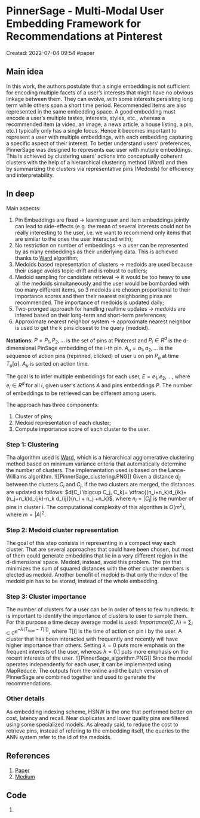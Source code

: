 # PinnerSage - Multi-Modal User Embedding Framework for Recommendations at Pinterest
Created: 2022-07-04 09:54
#paper
## Main idea
In this work, the authors postulate that a single embedding is not sufficient for encoding multiple facets of a user’s interests that might have no obvious linkage between them. They can evolve, with some interests persisting long term while others span a short time period. Recommended items are also represented in the same embedding space. A good embedding must encode a user’s multiple tastes, interests, styles, etc., whereas a recommended item (a video, an image, a news article, a house listing, a pin, etc.) typically only has a single focus. Hence it becomes important to represent a user with multiple embeddings, with each embedding capturing a specific aspect of their interest.
To better understand users' preferences, PinnerSage was designed to represents eac user with mutiple embeddings. This is achieved by clustering users' actions into conceptually coherent clusters with the help of a hierarchical clustering method (Ward) and then by summarizing the clusters via representative pins (Medoids) for efficiency and interpretability.
## In deep
Main aspects:
1. Pin Embeddings are fixed -> learning user and item embeddings jointly can lead to side-effects (e.g. the mean of several interests could not be really interesting to the user, i.e. we want to recommend only items that are similar to the ones the user interacted with);
2. No restriction on number of embeddings -> a user can be represented by as many embeddings as their underlying data. This is achieved thanks to [Ward](https://en.wikipedia.org/wiki/Ward%27s_method) algorithm;
3. Medoids based representation of clusters -> medoids are used because their usage avoids topic-drift and is robust to outliers;
4. Medoid sampling for candidate retrieval -> it would be too heavy to use all the medoids simultaneously and the user would be bombarded with too many different items, so 3 medoids are chosen proportional to their importance scores and then their nearest neighboring pinsa are recommended. The importance of medoids is updated daily;
5. Two-pronged approach for handling realtime updates -> medoids are infered based on their long-term and short-term preferences;
6. Approximate nearest neighbor system -> approximate nearest neighbor is used to get the k pins closest to the query (medoid).

**Notations**: $P={P_1,P_2,...}$ is the set of pins at Pinterest and $P_i \in R^d$ is the d-dimensional PinSage embedding of the i-th pin. $A_u={a_1,a_2,...}$ is the sequence of action pins (repinned, clicked) of user u on pin $P_a$ at time $T_u[a]$. $A_u$ is sorted on action time.

The goal is to infer multiple embeddings for each user, $E={e_1,e_2,...}$, where $e_i \in R^d$ for all *i*, given  user's actions *A* and pins embeddings *P*. The number of embeddings to be retrieved can be different among users.

The approach has three components:
1. Cluster of pins;
2. Medoid representation of each cluster;
3. Compute importance score of each cluster to the user.

### Step 1: Clustering
Tha algorithm used is [Ward](https://en.wikipedia.org/wiki/Ward%27s_method), which is a hierarchical agglomerative clustering method based on minimum variance criteria that automatically determine the number of clusters. The implementation used is based on the Lance-Williams algorithm.
![[PinnerSage_clustering.PNG]]
Given a distance $d_{ij}$ between the clusters $C_i$ and $C_j$, if the two clusters are merged, the distances are updated as follows: $d(C_i \bigcup C_j, C_k)= \dfrac{(n_i+n_k)d_{ik}+(n_j+n_k)d_{jk}-n_k d_{ij}}{n_i + n_j +n_k}$, where $n_i=|C_i|$ is the number of pins in cluster i.
The computational complexity of this algorithm is $O(m^2)$, where $m=|A|^2$.

### Step 2: Medoid cluster representation
The goal of this step consists in representing in a compact way each cluster. That are several approaches that could have been chosen, but most of them could generate embeddins that lie in a very different region in the d-dimensional space. Medoid, instead, avoid this problem. The pin that minimizes the sum of squared distances with the other cluster members is elected as medoid. Another benefit of medoid is that only the index of the medoid pin has to be stored, instead of the whole embedding.

### Step 3: Cluster importance
The number of clusters for a user can be in order of tens to few hundreds. It is important to identify the importance of clusters to user to sample them. For this purpose a time decay average model is used: $Importance(C,\lambda)=\sum_{i \in C}e^{-\lambda(T_{now}-T[i])}$, where T[i] is the time of action on pin i by the user. A cluster that has been interacted with frequently and recently will have higher importance than others. Setting $\lambda=0$ puts more emphasis on the frequent interests of the user, whereas $\lambda=0.1$ puts more emphasis on the recent interests of the user. 
![[PinnerSage_algorithm.PNG]]
Since the model operates independently for each user, it can be implemented using MapReduce.
The outputs from the online and the batch version of PinnerSage are combined together and used to generate the recommendations.


### Other details
As embedding indexing scheme, HSNW is the one that performed better on cost, latency and recall.
Near duplicates and lower quality pins are filtered using some specialized models.
As already said, to reduce the cost to retrieve pins, instead of refering to the embedding itself, the queries to the ANN system refer to the id of the medoids.
## References
1. [Paper](https://arxiv.org/pdf/2007.03634.pdf)
2. [Medium](https://medium.com/pinterest-engineering/pinnersage-multi-modal-user-embedding-framework-for-recommendations-at-pinterest-bfd116b49475)

## Code
1. 
